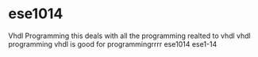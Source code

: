 # ese1014
Vhdl Programming
this deals with all the programming realted to vhdl
vhdl programming
vhdl is good for programmingrrrr
ese1014
ese1-14


